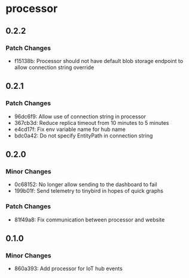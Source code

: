 # processor

## 0.2.2

### Patch Changes

- f15138b: Processor should not have default blob storage endpoint to allow connection string override

## 0.2.1

### Patch Changes

- 96dc6f9: Allow use of connection string in processor
- 367cb3d: Reduce replica timeout from 10 minutes to 5 minutes
- e4cd17f: Fix env variable name for hub name
- bdc0a42: Do not specify EntityPath in connection string

## 0.2.0

### Minor Changes

- 0c68152: No longer allow sending to the dashboard to fail
- 199b01f: Send telemetry to tinybird in hopes of quick graphs

### Patch Changes

- 81f49a8: Fix communication between processor and website

## 0.1.0

### Minor Changes

- 860a393: Add processor for IoT hub events

